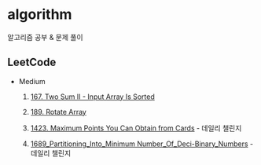 # algorithm

알고리즘 공부 &amp; 문제 풀이

## LeetCode

- Medium

  1. [167. Two Sum II - Input Array Is Sorted](https://leetcode.com/problems/two-sum-ii-input-array-is-sorted/)

  2. [189. Rotate Array](https://leetcode.com/problems/rotate-array/)

  3. [1423. Maximum Points You Can Obtain from Cards](https://leetcode.com/problems/maximum-points-you-can-obtain-from-cards/) - 데일리 챌린지

  4. [1689_Partitioning_Into_Minimum Number_Of_Deci-Binary_Numbers](https://leetcode.com/problems/partitioning-into-minimum-number-of-deci-binary-numbers/) - 데일리 챌린지
